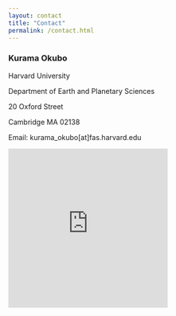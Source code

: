 ```yaml
---
layout: contact
title: "Contact"
permalink: /contact.html
---
```


### Kurama Okubo

Harvard University

Department of Earth and Planetary Sciences

20 Oxford Street

Cambridge MA 02138

Email: kurama_okubo[at]fas.harvard.edu

<iframe src="https://www.google.com/maps/embed?pb=!1m18!1m12!1m3!1d368.4168095782068!2d-71.1161401714949!3d42.3780206854582!2m3!1f0!2f0!3f0!3m2!1i1024!2i768!4f13.1!3m3!1m2!1s0x89e377412dd1d0a9%3A0x9f720e60e7c6dad5!2sDepartment+of+Earth+and+Planetary+Sciences!5e0!3m2!1sja!2sus!4v1547072342403" width="320" height="320" frameborder="0" style="border:0" allowfullscreen></iframe>
